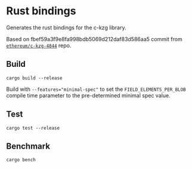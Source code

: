 # Rust bindings

Generates the rust bindings for the c-kzg library.

Based on fbef59a3f9e8fa998bdb5069d212daf83d586aa5 commit from [`ethereum/c-kzg-4844`](https://github.com/ethereum/c-kzg-4844) repo.

## Build

```
cargo build --release
```

Build with `--features="minimal-spec"` to set the `FIELD_ELEMENTS_PER_BLOB`
compile time parameter to the pre-determined minimal spec value.

## Test

```
cargo test --release
```

## Benchmark

```
cargo bench
```
